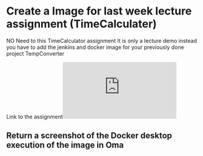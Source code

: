 # Create a Image for last week lecture assignment (TimeCalculater)
NO Need to this TimeCalculator assignment It is only a lecture demo instead you have to add the jenkins and docker image for your previously done project TempConverter

Link to the assignment![Assignment](https://github.com/ADirin/OTP1_LectureMaterial/blob/main/Week%205/lecture_Assignment/lectureAssignment_F2024.md) 


## Return a screenshot of the Docker desktop execution of the image in Oma
